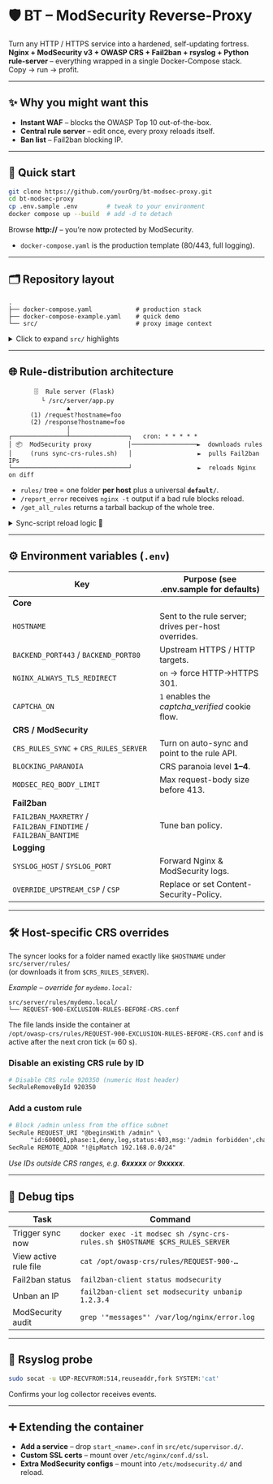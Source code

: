 # 🛡️ BT – ModSecurity Reverse-Proxy

Turn any HTTP / HTTPS service into a hardened, self-updating fortress.  
**Nginx + ModSecurity v3 + OWASP CRS + Fail2ban + rsyslog + Python rule-server** – everything wrapped in a single Docker-Compose stack.  
Copy → run → profit.

---

## ✨ Why you might want this

* **Instant WAF** – blocks the OWASP Top 10 out-of-the-box.  
* **Central rule server** – edit once, every proxy reloads itself.  
* **Ban list** – Fail2ban blocking IP.  

---

## 🚀 Quick start

```bash
git clone https://github.com/yourOrg/bt-modsec-proxy.git
cd bt-modsec-proxy
cp .env.sample .env        # tweak to your environment
docker compose up --build  # add -d to detach
```

Browse **http://<host>** – you’re now protected by ModSecurity.

* `docker-compose.yaml` is the production template (80/443, full logging).

---

## 🗂️ Repository layout

```
.
├── docker-compose.yaml            # production stack
├── docker-compose-example.yaml    # quick demo
└── src/                           # proxy image context
```

<details>
<summary>Click to expand <code>src/</code> highlights</summary>

| Path | Purpose |
|------|---------|
| `Dockerfile`, `docker-entrypoint.sh` | Build & start the proxy image |
| `etc/` | Nginx, ModSecurity, Fail2ban, rsyslog & Supervisor configs |
| `html/` | Custom 403, CAPTCHA page, “special” demo content |
| `sync-crs-rules.sh` | Cron script that syncs rules **and** the ban-list, then reloads Nginx |
| `server/` | Tiny Flask API distributing host-specific rule overrides |
</details>

---

## 🌐 Rule-distribution architecture

```
       🗄️  Rule server (Flask)
         └ /src/server/app.py
                ▲
      (1) /request?hostname=foo
      (2) /response?hostname=foo
                │
┌───────────────┴────────────────┐   cron: * * * * *
│ 📦  ModSecurity proxy          │──────────────────►  downloads rules
│     (runs sync-crs-rules.sh)   │                  ►  pulls Fail2ban IPs
└────────────────────────────────┘                  ►  reloads Nginx on diff
```

* `rules/` tree = one folder **per host** plus a universal **`default/`**.  
* `/report_error` receives `nginx -t` output if a bad rule blocks reload.  
* `/get_all_rules` returns a tarball backup of the whole tree.

<details>
<summary>Sync-script reload logic 🔄</summary>

1. Export Fail2ban IPs → `/etc/modsecurity.d/banned_ips.txt`  
2. `curl` the two rule files (`/request`, `/response`) for the host  
3. `md5sum` compare with live copies  
4. If bans **or** either rule changed → `nginx -t && nginx -s reload`
</details>

---

## ⚙️ Environment variables (`.env`)

| Key | Purpose (see **.env.sample** for defaults) |
|-----|--------------------------------------------|
| **Core** ||
| `HOSTNAME` | Sent to the rule server; drives per-host overrides. |
| `BACKEND_PORT443` / `BACKEND_PORT80` | Upstream HTTPS / HTTP targets. |
| `NGINX_ALWAYS_TLS_REDIRECT` | `on` → force HTTP→HTTPS 301. |
| `CAPTCHA_ON` | `1` enables the *captcha_verified* cookie flow. |
| **CRS / ModSecurity** ||
| `CRS_RULES_SYNC` + `CRS_RULES_SERVER` | Turn on auto-sync and point to the rule API. |
| `BLOCKING_PARANOIA` | CRS paranoia level **1–4**. |
| `MODSEC_REQ_BODY_LIMIT` | Max request-body size before 413. |
| **Fail2ban** ||
| `FAIL2BAN_MAXRETRY` / `FAIL2BAN_FINDTIME` / `FAIL2BAN_BANTIME` | Tune ban policy. |
| **Logging** ||
| `SYSLOG_HOST` / `SYSLOG_PORT` | Forward Nginx & ModSecurity logs. |
| `OVERRIDE_UPSTREAM_CSP` / `CSP` | Replace or set Content-Security-Policy. |

---

## 🛠️ Host-specific CRS overrides

The syncer looks for a folder named exactly like `$HOSTNAME` under `src/server/rules/`  
(or downloads it from `$CRS_RULES_SERVER`).

*Example – override for `mydemo.local`:*

```
src/server/rules/mydemo.local/
└── REQUEST-900-EXCLUSION-RULES-BEFORE-CRS.conf
```

The file lands inside the container at  
`/opt/owasp-crs/rules/REQUEST-900-EXCLUSION-RULES-BEFORE-CRS.conf` and is active after the next cron tick (≈ 60 s).

### Disable an existing CRS rule by ID

```apache
# Disable CRS rule 920350 (numeric Host header)
SecRuleRemoveById 920350
```

### Add a custom rule

```apache
# Block /admin unless from the office subnet
SecRule REQUEST_URI "@beginsWith /admin" \
      "id:600001,phase:1,deny,log,status:403,msg:'/admin forbidden',chain"
SecRule REMOTE_ADDR "!@ipMatch 192.168.0.0/24"
```

*Use IDs outside CRS ranges, e.g. **6xxxxx** or **9xxxxx**.*

---

## 🔧 Debug tips

| Task | Command |
|------|---------|
| Trigger sync now | `docker exec -it modsec sh /sync-crs-rules.sh $HOSTNAME $CRS_RULES_SERVER` |
| View active rule file | `cat /opt/owasp-crs/rules/REQUEST-900-…` |
| Fail2ban status | `fail2ban-client status modsecurity` |
| Unban an IP | `fail2ban-client set modsecurity unbanip 1.2.3.4` |
| ModSecurity audit | `grep '"messages"' /var/log/nginx/error.log` |

---

## 📡 Rsyslog probe

```bash
sudo socat -u UDP-RECVFROM:514,reuseaddr,fork SYSTEM:'cat'
```

Confirms your log collector receives events.

---

## ➕ Extending the container

* **Add a service** – drop `start_<name>.conf` in `src/etc/supervisor.d/`.  
* **Custom SSL certs** – mount over `/etc/nginx/conf.d/ssl`.  
* **Extra ModSecurity configs** – mount into `/etc/modsecurity.d/` and reload.
